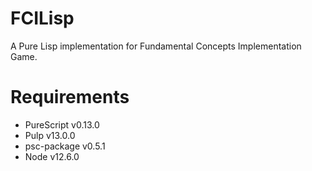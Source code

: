 # FCILisp

A Pure Lisp implementation for Fundamental Concepts Implementation Game.

# Requirements

- PureScript v0.13.0
- Pulp v13.0.0
- psc-package v0.5.1
- Node v12.6.0
